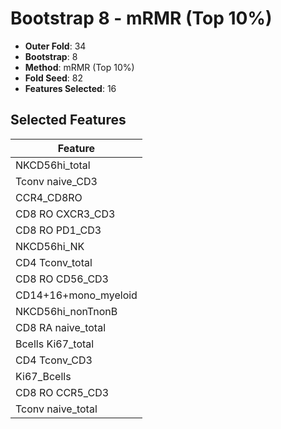 # Bootstrap 8 - mRMR (Top 10%)

- **Outer Fold**: 34
- **Bootstrap**: 8
- **Method**: mRMR (Top 10%)
- **Fold Seed**: 82
- **Features Selected**: 16

## Selected Features

| Feature |
|---------|
| NKCD56hi_total |
| Tconv naive_CD3 |
| CCR4_CD8RO |
| CD8 RO CXCR3_CD3 |
| CD8 RO PD1_CD3 |
| NKCD56hi_NK |
| CD4 Tconv_total |
| CD8 RO CD56_CD3 |
| CD14+16+mono_myeloid |
| NKCD56hi_nonTnonB |
| CD8 RA naive_total |
| Bcells Ki67_total |
| CD4 Tconv_CD3 |
| Ki67_Bcells |
| CD8 RO CCR5_CD3 |
| Tconv naive_total |
